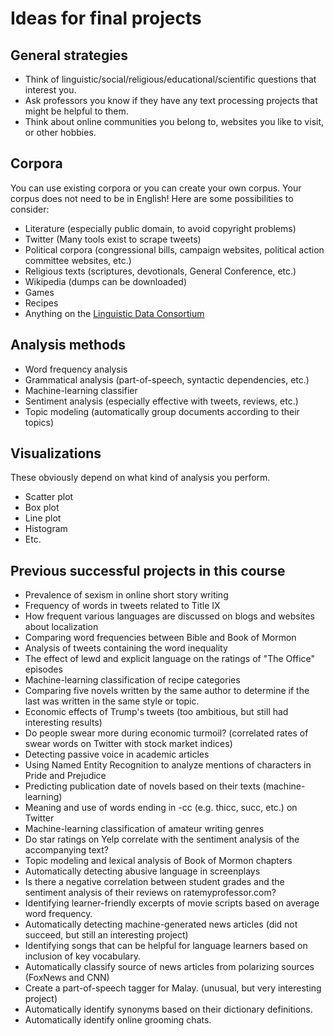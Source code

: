 # Ideas for final projects

## General strategies

* Think of linguistic/social/religious/educational/scientific questions that interest you.
* Ask professors you know if they have any text processing projects that might be helpful to them.
* Think about online communities you belong to, websites you like to visit, or other hobbies.

## Corpora

You can use existing corpora or you can create your own corpus. Your corpus
does not need to be in English! Here are some possibilities to consider:

* Literature (especially public domain, to avoid copyright problems)
* Twitter (Many tools exist to scrape tweets)
* Political corpora (congressional bills, campaign websites, political action committee websites, etc.)
* Religious texts (scriptures, devotionals, General Conference, etc.)
* Wikipedia (dumps can be downloaded)
* Games
* Recipes
* Anything on the [Linguistic Data Consortium](https://www.ldc.upenn.edu/)

## Analysis methods

* Word frequency analysis
* Grammatical analysis (part-of-speech, syntactic dependencies, etc.)
* Machine-learning classifier
* Sentiment analysis (especially effective with tweets, reviews, etc.)
* Topic modeling (automatically group documents according to their topics)

## Visualizations

These obviously depend on what kind of analysis you perform.

* Scatter plot
* Box plot
* Line plot
* Histogram
* Etc.

## Previous successful projects in this course

* Prevalence of sexism in online short story writing
* Frequency of words in tweets related to Title IX
* How frequent various languages are discussed on blogs and websites about localization
* Comparing word frequencies between Bible and Book of Mormon
* Analysis of tweets containing the word inequality
* The effect of lewd and explicit language on the ratings of "The Office" episodes
* Machine-learning classification of recipe categories
* Comparing five novels written by the same author to determine if the last was written in the same style or topic.
* Economic effects of Trump's tweets (too ambitious, but still had interesting results)
* Do people swear more during economic turmoil? (correlated rates of swear words on Twitter with stock market indices)
* Detecting passive voice in academic articles
* Using Named Entity Recognition to analyze mentions of characters in Pride and Prejudice
* Predicting publication date of novels based on their texts (machine-learning)
* Meaning and use of words ending in -cc (e.g. thicc, succ, etc.) on Twitter
* Machine-learning classification of amateur writing genres
* Do star ratings on Yelp correlate with the sentiment analysis of the accompanying text?
* Topic modeling and lexical analysis of Book of Mormon chapters
* Automatically detecting abusive language in screenplays
* Is there a negative correlation between student grades and the sentiment analysis of their reviews on ratemyprofessor.com?
* Identifying learner-friendly excerpts of movie scripts based on average word frequency.
* Automatically detecting machine-generated news articles (did not succeed, but still an interesting project)
* Identifying songs that can be helpful for language learners based on inclusion of key vocabulary.
* Automatically classify source of news articles from polarizing sources (FoxNews and CNN)
* Create a part-of-speech tagger for Malay. (unusual, but very interesting project)
* Automatically identify synonyms based on their dictionary definitions.
* Automatically identify online grooming chats.
